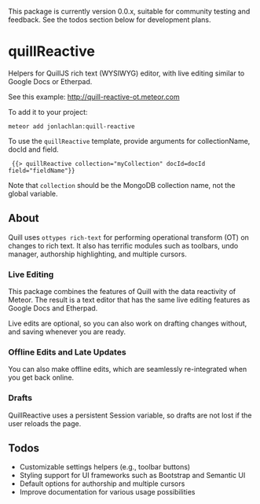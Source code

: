 This package is currently version 0.0.x, suitable for community testing and feedback. See the todos section below for development plans.

# quillReactive

Helpers for QuillJS rich text (WYSIWYG) editor, with live editing similar to Google Docs or Etherpad.

See this example: http://quill-reactive-ot.meteor.com

To add it to your project:

`meteor add jonlachlan:quill-reactive`

To use the `quillReactive` template, provide arguments for collectionName, docId and field.

```
 {{> quillReactive collection="myCollection" docId=docId field="fieldName"}}
```

Note that `collection` should be the MongoDB collection name, not the global variable.

## About

Quill uses `ottypes rich-text` for performing operational transform (OT) on changes to rich text. It also has terrific modules such as toolbars, undo manager, authorship highlighting, and multiple cursors.

### Live Editing

This package combines the features of Quill with the data reactivity of Meteor. The result is a text editor that has the same live editing features as Google Docs and Etherpad.

Live edits are optional, so you can also work on drafting changes without, and saving whenever you are ready.

### Offline Edits and Late Updates

You can also make offline edits, which are seamlessly re-integrated when you get back online.

### Drafts

QuillReactive uses a persistent Session variable, so drafts are not lost if the user reloads the page.

## Todos

* Customizable settings helpers (e.g., toolbar buttons)
* Styling support for UI frameworks such as Bootstrap and Semantic UI
* Default options for authorship and multiple cursors
* Improve documentation for various usage possibilities

